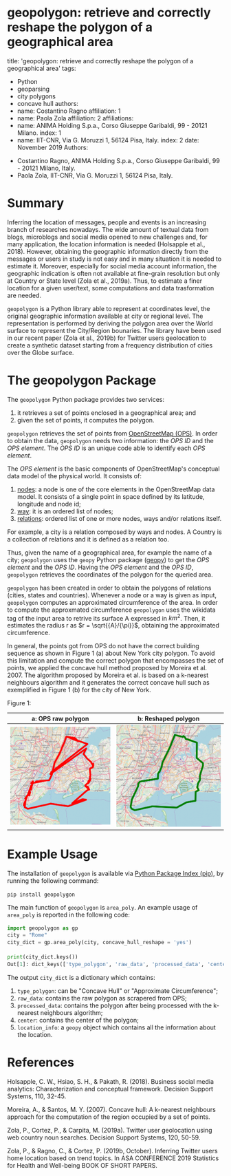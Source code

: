 # geopolygon: retrieve and correctly reshape the polygon of a geographical area


title: 'geopolygon: retrieve and correctly reshape the polygon of a geographical area'
tags:
  - Python
  - geoparsing
  - city polygons
  - concave hull
authors:
  - name: Costantino Ragno
    affiliation: 1 
  - name: Paola Zola
    affiliation: 2
affiliations:
 - name: ANIMA Holding S.p.a., Corso Giuseppe Garibaldi, 99 - 20121 Milano.
   index: 1
 - name: IIT-CNR, Via G. Moruzzi 1, 56124 Pisa, Italy.
   index: 2
date: November 2019
Authors:
  + Costantino Ragno, ANIMA Holding S.p.a., Corso Giuseppe Garibaldi, 99 - 20121 Milano, Italy.
  + Paola Zola, IIT-CNR, Via G. Moruzzi 1, 56124 Pisa, Italy.

# Summary

Inferring the location of messages, people and events is an increasing branch of
researches nowadays. The wide amount of textual data from blogs, microblogs and 
social media opened to new challenges and, for many application, the location 
information is needed (Holsapple et al., 2018). 
However, obtaining the geographic information directly from the messages or users in study is not easy and in many situation it is needed to estimate it.
Moreover, especially for social media account information, the geographic indication is often not available at fine-grain resolution but only at Country or State level (Zola et al., 2019a). 
Thus, to estimate a finer location for a given user/text, some computations and data trasformation are needed. 

``geopolygon`` is a Python library able to represent at coordinates level, the original 
geographic information available at city or regional level. The representation is 
performed by deriving the polygon area over the World surface to represent the City/Region 
bounaries. The library have been used in our recent paper (Zola et al., 2019b) for Twitter users geolocation to create a synthetic dataset starting from a frequency distribution of cities over the Globe surface.

# The geopolygon Package
The ``geopolygon`` Python package provides two services: 

1. it retrieves a set of points enclosed in a geographical area; and
2. given the set of points, it computes the polygon. 

``geopolygon`` retrieves the set of points from [OpenStreetMap (OPS)](https://www.openstreetmap.org/). In order to obtain the data, ``geopolygon`` needs two information: the *OPS ID* and the *OPS element*. 
The *OPS ID* is an unique code able to identify each *OPS element*. 

The *OPS element* is the basic components of OpenStreetMap's conceptual data model of the physical world. It consists of: 

1. [nodes](https://wiki.openstreetmap.org/wiki/Node): a node is one of the core elements in the OpenStreetMap data model. It consists of a single point in space defined by its latitude, longitude and node id;
2. [way](https://wiki.openstreetmap.org/wiki/Way): it is an ordered list of nodes;
3. [relations](https://wiki.openstreetmap.org/wiki/Relation): ordered list of one or more nodes, ways and/or relations itself.

For example, a city is a relation composed by ways and nodes. A Country is a collection of relations and it is defined as a relation too.

Thus, given the name of a geographical area, for example the name of a city; ``geopolygon`` uses the ``geopy`` Python package ([geopy](https://github.com/geopy/geopy)) to get the *OPS element* and the *OPS ID*. Having the *OPS element* and the *OPS ID*, ``geopolygon`` retrieves the coordinates of the polygon for the queried area.

``geopolygon`` has been created in order to obtain the polygons of relations (cities, states and countries). Whenever a node or a way is given as input, ``geopolygon`` computes an approximated circumference of the area. In order to compute the approxmated circumference ``geopolygon`` uses the wikidata tag of the input area to retrive its surface A expressed in $km^2$. Then, it estimates the radius r as $r = \sqrt{{A}/{\pi}}$, obtaining the approximated circumference.

In general, the points got from OPS do not have the correct building sequence as shown in Figure 1 (a) about New York city polygon. To avoid this limitation  and compute the correct polygon that encompasses the set of points, we applied the concave hull method proposed by Moreira et al. 2007. The algorithm proposed by Moreira et al. is based on a k-nearest neighbours algorithm and it generates the correct concave hull such as exemplified in Figure 1 (b) for the city of New York. 

Figure 1:

a: OPS raw polygon            |  b: Reshaped polygon 
:-------------------------:|:-------------------------:
![](https://github.com/CostRagno/geopolygon/blob/master/images/new_york_red-1.png)  |  ![](https://github.com/CostRagno/geopolygon/blob/master/images/new_york_green-1.png)

# Example Usage 
The installation of ``geopolygon`` is available via [Python Package Index (pip)](https://pypi.org/project/geopolygon/), by running the following command:

```pip install geopolygon```

The main function of ``geopolygon`` is ``area_poly``. An example usage of ``area_poly`` is reported in the following code: 

```Python 
import geopolygon as gp
city = "Rome"
city_dict = gp.area_poly(city, concave_hull_reshape = 'yes')

print(city_dict.keys())
Out[1]: dict_keys(['type_polygon', 'raw_data', 'processed_data', 'center', 'location_info'])
```
The output ``city_dict`` is a dictionary which contains:
1. ``type_polygon``: can be "Concave Hull" or "Approximate Circumference";
2. ``raw_data``: contains the raw polygon as scrapered from OPS;
3. ``processed_data``: contains the polygon after being processed with the k-nearest neighbours algorithm;
4. ``center``: contains the center of the polygon;
5. ``location_info``: a ``geopy`` object which contains all the information about the location. 

# References
Holsapple, C. W., Hsiao, S. H., & Pakath, R. (2018). Business social media analytics: Characterization and conceptual framework. Decision Support Systems, 110, 32-45.

Moreira, A., & Santos, M. Y. (2007). Concave hull: A k-nearest neighbours approach for the computation of the region occupied by a set of points.

Zola, P., Cortez, P., & Carpita, M. (2019a). Twitter user geolocation using web country noun searches. Decision Support Systems, 120, 50-59.

Zola, P., & Ragno, C., & Cortez, P. (2019b, October). Inferring Twitter users home location based on trend topics. In ASA CONFERENCE 2019 Statistics for Health and Well-being BOOK OF SHORT PAPERS.


